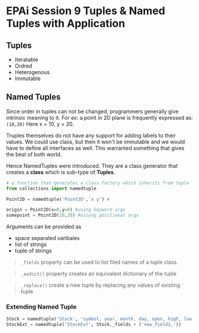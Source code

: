 # <c>EPAi Session 9 Tuples & Named Tuples with Application </c> 


## Tuples

- Iteratable
- Ordred
- Heterogenous
- Immutable

## Named Tuples

Since order in tuples can not be changed, programmers generally give intrinsic meaning to it. For ex: a point in 2D plane is frequently expressed as: `(10,20)` Here x = 10, y = 20.

Truples themselves do not have any support for adding labels to their values. We could use class, but then it won't be immutable and we would have to define all interfaces as well. This warranted something that gives the best of both world.

Hence NamedTuples were introduced. They are a class generator that creates a **class** which is sub-type of **Tuples**.

```python
# a function that generates a class factory which inherits from tuple
from collections import namedtuple

Point2D = namedtuple('Point2D','x y') #

origin = Point2D(x=0,y=0) #using keyword args
somepoint = Point2D(10,20) #usiong positional args

```

Arguments can be provided as 
- space separated varibales 
- list of strings
- tuple of strings


> `_fields` property can be used to list filed names of a tuple class.

>  `_asdict()` property creates an equivalent dictionary of the tuple

> `_replace()` create a new tuple by replacing any values of existing tuple


### Extending Named Tuple

```python
Stock = namedtuple('Stock', 'symbol, year, month, day, open, high, low, close')
StockExt = namedtuple('StockExt', Stock._fields + ('new_field1,'))

```


